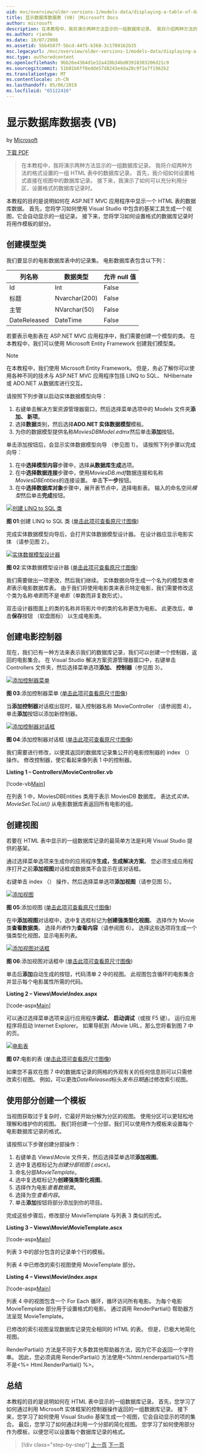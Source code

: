 ```yaml
---
uid: mvc/overview/older-versions-1/models-data/displaying-a-table-of-database-data-vb
title: 显示数据库数据表 (VB) |Microsoft Docs
author: microsoft
description: 在本教程中，我将演示两种方法显示的一组数据库记录。 我将介绍两种方法的格式设置的一组数据库记录在 HTML ta...
ms.author: riande
ms.date: 10/07/2008
ms.assetid: 5bb4587f-5bcd-44f5-b368-3c1709162b35
msc.legacyurl: /mvc/overview/older-versions-1/models-data/displaying-a-table-of-database-data-vb
msc.type: authoredcontent
ms.openlocfilehash: 9bb26e4364d1e32a428b34bd03918303206d21c9
ms.sourcegitcommit: 51b01b6ff8edde57d8243e4da28c9f1e7f1962b2
ms.translationtype: MT
ms.contentlocale: zh-CN
ms.lasthandoff: 05/06/2019
ms.locfileid: "65122416"
---
```

# <a name="displaying-a-table-of-database-data-vb"></a>显示数据库数据表 (VB)

by [Microsoft](https://github.com/microsoft)

[下载 PDF](http://download.microsoft.com/download/1/1/f/11f721aa-d749-4ed7-bb89-a681b68894e6/ASPNET_MVC_Tutorial_11_VB.pdf)

> 在本教程中，我将演示两种方法显示的一组数据库记录。 我将介绍两种方法的格式设置的一组 HTML 表中的数据库记录。 首先，我介绍如何设置格式直接在视图中的数据库记录。 接下来，我演示了如何可以充分利用分区，设置格式的数据库记录时。

本教程的目的是说明如何在 ASP.NET MVC 应用程序中显示一个 HTML 表的数据库数据。 首先，您将学习如何使用 Visual Studio 中包含的基架工具生成一个视图，它会自动显示的一组记录。 接下来，您将学习如何设置格式的数据库记录时将用作模板的部分。

## <a name="create-the-model-classes"></a>创建模型类

我们要显示的电影数据库表中的记录集。 电影数据库表包含以下列：

<a id="0.4_table01"></a>

| **列名称** | **数据类型** | **允许 null 值** |
| --- | --- | --- |
| Id | Int | False |
| 标题 | Nvarchar(200) | False |
| 主管 | NVarchar(50) | False |
| DateReleased | DateTime | False |

若要表示电影表在 ASP.NET MVC 应用程序中，我们需要创建一个模型的类。 在本教程中，我们可以使用 Microsoft Entity Framework 创建我们模型类。

> [!NOTE] 
> 
> 在本教程中，我们使用 Microsoft Entity Framework。 但是，务必了解你可以使用各种不同的技术与 ASP.NET MVC 应用程序包括 LINQ to SQL、 NHibernate 或 ADO.NET 从数据库进行交互。

请按照下列步骤以启动实体数据模型向导：

1. 右键单击解决方案资源管理器窗口，然后选择菜单选项中的 Models 文件夹**添加、 新项**。
2. 选择**数据**类别，然后选择**ADO.NET 实体数据模型**模板。
3. 为你的数据模型提供名称*MoviesDBModel.edmx*然后单击**添加**按钮。

单击添加按钮后，会显示实体数据模型向导 （参见图 1）。 请按照下列步骤以完成向导：

1. 在中**选择模型内容**步骤中，选择**从数据库生成**选项。
2. 在中**选择数据连接**步骤中，使用*MoviesDB.mdf*数据连接和名称*MoviesDBEntities*的连接设置。 单击**下一步**按钮。
3. 在中**选择数据库对象**步骤中，展开表节点中，选择电影表。 输入的命名空间*模型*然后单击**完成**按钮。

[![创建 LINQ to SQL 类](displaying-a-table-of-database-data-vb/_static/image1.jpg)](displaying-a-table-of-database-data-vb/_static/image1.png)

**图 01**:创建 LINQ to SQL 类 ([单击此项可查看原尺寸图像](displaying-a-table-of-database-data-vb/_static/image2.png))

完成实体数据模型向导后，会打开实体数据模型设计器。 在设计器应显示电影实体 （请参见图 2）。

[![实体数据模型设计器](displaying-a-table-of-database-data-vb/_static/image2.jpg)](displaying-a-table-of-database-data-vb/_static/image3.png)

**图 02**:实体数据模型设计器 ([单击此项可查看原尺寸图像](displaying-a-table-of-database-data-vb/_static/image4.png))

我们需要做出一项更改，然后我们继续。 实体数据向导生成一个名为的模型类*电影*表示电影数据库表。 由于我们将使用电影类来表示特定电影，我们需要修改这个类为名称*电影*而不是*电影*（单数而非复数形式）。

双击设计器图面上的类的名称并将影片中的类的名称更改为电影。 此更改后，单击**保存**按钮 （软盘图标） 以生成电影类。

## <a name="create-the-movies-controller"></a>创建电影控制器

现在，我们已有一种方法来表示我们的数据库记录，我们可以创建一个控制器，返回的电影集合。 在 Visual Studio 解决方案资源管理器窗口中，右键单击 Controllers 文件夹，然后选择菜单选项**添加、 控制器**（参见图 3）。

[![添加控制器菜单](displaying-a-table-of-database-data-vb/_static/image3.jpg)](displaying-a-table-of-database-data-vb/_static/image5.png)

**图 03**:添加控制器菜单 ([单击此项可查看原尺寸图像](displaying-a-table-of-database-data-vb/_static/image6.png))

当**添加控制器**对话框出现时，输入控制器名称 MovieController （请参阅图 4）。 单击**添加**按钮以添加新控制器。

[![添加控制器对话框](displaying-a-table-of-database-data-vb/_static/image4.jpg)](displaying-a-table-of-database-data-vb/_static/image7.png)

**图 04**:添加控制器对话框 ([单击此项可查看原尺寸图像](displaying-a-table-of-database-data-vb/_static/image8.png))

我们需要进行修改，以便其返回的数据库记录集公开的电影控制器的 index （） 操作。 修改控制器，使它看起来像列表 1 中的控制器。

**Listing 1 – Controllers\MovieController.vb**

[!code-vb[Main](displaying-a-table-of-database-data-vb/samples/sample1.vb)]

在列表 1 中，MoviesDBEntities 类用于表示 MoviesDB 数据库。 表达式*实体。MovieSet.ToList()* 从电影数据库表返回所有电影的组。

## <a name="create-the-view"></a>创建视图

若要在 HTML 表中显示的一组数据库记录的最简单方法是利用 Visual Studio 提供的基架。

通过选择菜单选项来生成你的应用程序**生成，生成解决方案**。 您必须生成应用程序打开之前**添加视图**对话框或数据类不会显示在该对话框。

右键单击 index （） 操作，然后选择菜单选项**添加视图**（请参见图 5）。

[![添加视图](displaying-a-table-of-database-data-vb/_static/image5.jpg)](displaying-a-table-of-database-data-vb/_static/image9.png)

**图 05**:添加视图 ([单击此项可查看原尺寸图像](displaying-a-table-of-database-data-vb/_static/image10.png))

在中**添加视图**对话框中，选中复选框标记为**创建强类型化视图**。 选择作为 Movie 类**查看数据类**。 选择*列表*作为**查看内容**（请参阅图 6）。 选择这些选项将生成一个强类型化视图，显示电影列表。

[![添加视图对话框](displaying-a-table-of-database-data-vb/_static/image6.jpg)](displaying-a-table-of-database-data-vb/_static/image11.png)

**图 06**:添加视图对话框中 ([单击此项可查看原尺寸图像](displaying-a-table-of-database-data-vb/_static/image12.png))

单击后**添加**自动生成的按钮，代码清单 2 中的视图。 此视图包含循环的电影集合并显示每个电影属性所需的代码。

**Listing 2 – Views\Movie\Index.aspx**

[!code-aspx[Main](displaying-a-table-of-database-data-vb/samples/sample2.aspx)]

可以通过选择菜单选项来运行应用程序**调试、 启动调试**（或按 F5 键）。 运行应用程序将启动 Internet Explorer。 如果导航到 /Movie URL，那么您将看到图 7 中的页。

[![电影表](displaying-a-table-of-database-data-vb/_static/image7.jpg)](displaying-a-table-of-database-data-vb/_static/image13.png)

**图 07**:电影的表 ([单击此项可查看原尺寸图像](displaying-a-table-of-database-data-vb/_static/image14.png))

如果您不喜欢在图 7 中的数据库记录的网格的外观有关的任何信息则可以只需修改索引视图。 例如，可以更改*DateReleased*标头*发布日期*通过修改索引视图。

## <a name="create-a-template-with-a-partial"></a>使用部分创建一个模板

当视图获取过于复杂时，它最好开始分解为分区的视图。 使用分区可以更轻松地理解和维护你的视图。 我们将创建一个分部，我们可以使用作为模板来设置每个电影数据库记录的格式。

请按照以下步骤创建分部操作：

1. 右键单击 Views\Movie 文件夹，然后选择菜单选项**添加视图**。
2. 选中复选框标记为*创建分部视图 (.ascx)*。
3. 命名分部*MovieTemplate*。
4. 选中复选框标记为**创建强类型化视图**。
5. 选择作为电影*查看数据类*。
6. 选择为空*查看内容*。
7. 单击**添加**按钮将部分添加到你的项目。

完成这些步骤后，修改部分 MovieTemplate 与列表 3 类似的形式。

**Listing 3 – Views\Movie\MovieTemplate.ascx**

[!code-aspx[Main](displaying-a-table-of-database-data-vb/samples/sample3.aspx)]

列表 3 中的部分包含的记录单个行的模板。

列表 4 中已修改的索引视图使用 MovieTemplate 部分。

**Listing 4 – Views\Movie\Index.aspx**

[!code-aspx[Main](displaying-a-table-of-database-data-vb/samples/sample4.aspx)]

列表 4 中的视图包含一个 For Each 循环，循环访问所有电影。 为每个电影 MovieTemplate 部分用于设置格式的电影。 通过调用 RenderPartial() 帮助器方法呈现 MovieTemplate。

已修改的索引视图呈现数据库记录完全相同的 HTML 的表。 但是，已极大地简化视图。

RenderPartial() 方法是不同于大多数其他帮助器方法，因为它不会返回一个字符串。 因此，您必须调用 RenderPartial() 方法使用&lt;%html.renderpartial()%&gt;而不是&lt;%= Html.RenderPartial() %&gt;。

## <a name="summary"></a>总结

本教程的目的是说明如何在 HTML 表中显示的一组数据库记录。 首先，您学习了如何通过利用 Microsoft 实体框架的控制器操作返回的一组数据库记录。 接下来，您学习了如何使用 Visual Studio 基架生成一个视图，它会自动显示的项的集合。 最后，您学习了如何通过利用一个分部的简化视图。 您学习了如何使用部分作为模板，以便您可以设置每个数据库记录的格式。

> [!div class="step-by-step"]
> [上一页](creating-model-classes-with-linq-to-sql-vb.md)
> [下一页](performing-simple-validation-vb.md)
